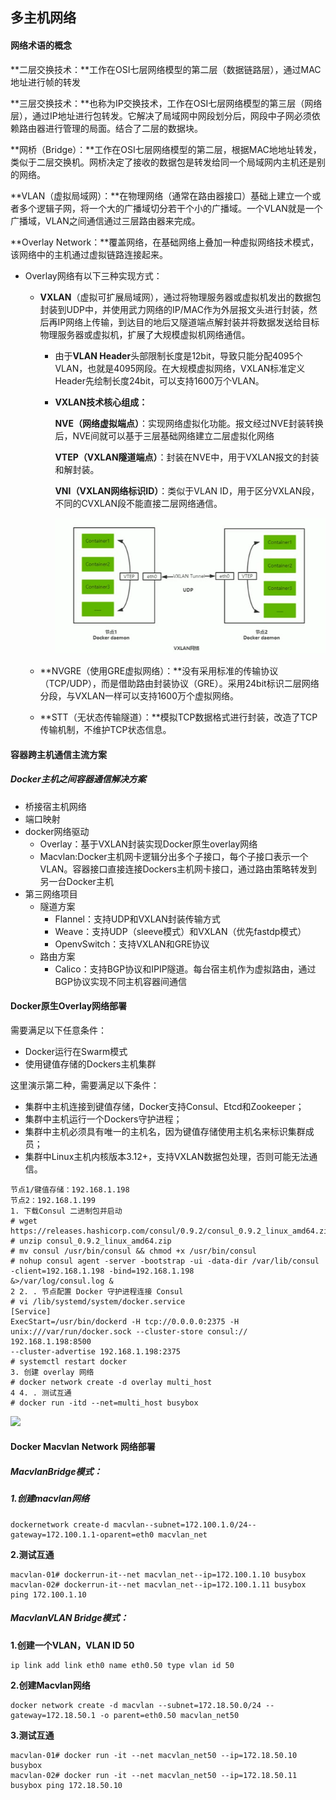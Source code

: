 ## 多主机网络

#### 网络术语的概念

**二层交换技术：**工作在OSI七层网络模型的第二层（数据链路层），通过MAC地址进行帧的转发

**三层交换技术：**也称为IP交换技术，工作在OSI七层网络模型的第三层（网络层），通过IP地址进行包转发。它解决了局域网中网段划分后，网段中子网必须依赖路由器进行管理的局面。结合了二层的数据块。

**网桥（Bridge）：**工作在OSI七层网络模型的第二层，根据MAC地地址转发，类似于二层交换机。网桥决定了接收的数据包是转发给同一个局域网内主机还是别的网络。

**VLAN（虚拟局域网）：**在物理网络（通常在路由器接口）基础上建立一个或者多个逻辑子网，将一个大的广播域切分若干个小的广播域。一个VLAN就是一个广播域，VLAN之间通信通过三层路由器来完成。

**Overlay Network：**覆盖网络，在基础网络上叠加一种虚拟网络技术模式，该网络中的主机通过虚拟链路连接起来。

- Overlay网络有以下三种实现方式：

  - **VXLAN**（虚拟可扩展局域网），通过将物理服务器或虚拟机发出的数据包封装到UDP中，并使用武力网络的IP/MAC作为外层报文头进行封装，然后再IP网络上传输，到达目的地后又隧道端点解封装并将数据发送给目标物理服务器或虚拟机，扩展了大规模虚拟机网络通信。

    - 由于**VLAN Header**头部限制长度是12bit，导致只能分配4095个VLAN，也就是4095网段。在大规模虚拟网络，VXLAN标准定义Header先绘制长度24bit，可以支持1600万个VLAN。

    - **VXLAN技术核心组成：**

      **NVE（网络虚拟端点）**：实现网络虚拟化功能。报文经过NVE封装转换后，NVE间就可以基于三层基础网络建立二层虚拟化网络

      **VTEP（VXLAN隧道端点）**：封装在NVE中，用于VXLAN报文的封装和解封装。

      **VNI（VXLAN网络标识ID）**：类似于VLAN ID，用于区分VXLAN段，不同的CVXLAN段不能直接二层网络通信。

      ![](https://github.com/xiaorui2017/docker/blob/master/img/2018-10-15_151446.png)

  - **NVGRE（使用GRE虚拟网络）：**没有采用标准的传输协议（TCP/UDP），而是借助路由封装协议（GRE）。采用24bit标识二层网络分段，与VXLAN一样可以支持1600万个虚拟网络。

  - **STT（无状态传输隧道）：**模拟TCP数据格式进行封装，改造了TCP传输机制，不维护TCP状态信息。



#### 容器跨主机通信主流方案

##### Docker主机之间容器通信解决方案

- 桥接宿主机网络
- 端口映射
- docker网络驱动
  - Overlay：基于VXLAN封装实现Docker原生overlay网络
  - Macvlan:Docker主机网卡逻辑分出多个子接口，每个子接口表示一个VLAN。容器接口直接连接Dockers主机网卡接口，通过路由策略转发到另一台Docker主机
- 第三网络项目
  - 隧道方案
    - Flannel：支持UDP和VXLAN封装传输方式
    - Weave：支持UDP（sleeve模式）和VXLAN（优先fastdp模式）
    - OpenvSwitch：支持VXLAN和GRE协议
  - 路由方案
    - Calico：支持BGP协议和IPIP隧道。每台宿主机作为虚拟路由，通过BGP协议实现不同主机容器间通信



#### Docker原生Overlay网络部署

需要满足以下任意条件：

- Docker运行在Swarm模式
- 使用键值存储的Dockers主机集群

这里演示第二种，需要满足以下条件：

- 集群中主机连接到键值存储，Docker支持Consul、Etcd和Zookeeper；
- 集群中主机运行一个Dockers守护进程；
- 集群中主机必须具有唯一的主机名，因为键值存储使用主机名来标识集群成员；
- 集群中Linux主机内核版本3.12+，支持VXLAN数据包处理，否则可能无法通信。

```shell
节点1/键值存储：192.168.1.198
节点2：192.168.1.199
1. 下载Consul 二进制包并启动
# wget https://releases.hashicorp.com/consul/0.9.2/consul_0.9.2_linux_amd64.zip
# unzip consul_0.9.2_linux_amd64.zip
# mv consul /usr/bin/consul && chmod +x /usr/bin/consul
# nohup consul agent -server -bootstrap -ui -data-dir /var/lib/consul -client=192.168.1.198 -bind=192.168.1.198
&>/var/log/consul.log &
2 2. . 节点配置 Docker 守护进程连接 Consul
# vi /lib/systemd/system/docker.service
[Service]
ExecStart=/usr/bin/dockerd -H tcp://0.0.0.0:2375 -H unix:///var/run/docker.sock --cluster-store consul:// 192.168.1.198:8500
--cluster-advertise 192.168.1.198:2375
# systemctl restart docker
3. 创建 overlay 网络
# docker network create -d overlay multi_host
4 4. . 测试互通
# docker run -itd --net=multi_host busybox
```

![](https://github.com/xiaorui2017/docker/blob/master/img/2018-10-15_151446.png/2018-10-15_202731.png)

#### Docker Macvlan Network 网络部署

##### **MacvlanBridge模式：**

##### 1.创建macvlan网络

```shell
dockernetwork create-d macvlan--subnet=172.100.1.0/24--gateway=172.100.1.1-oparent=eth0 macvlan_net
```

**2.测试互通**

```shell
macvlan-01# dockerrun-it--net macvlan_net--ip=172.100.1.10 busybox
macvlan-02# dockerrun-it--net macvlan_net--ip=172.100.1.11 busybox ping 172.100.1.10
```

##### MacvlanVLAN Bridge模式：

**1.创建一个VLAN，VLAN ID 50**

```shell
ip link add link eth0 name eth0.50 type vlan id 50
```

**2.创建Macvlan网络**

```shell
docker network create -d macvlan --subnet=172.18.50.0/24 --gateway=172.18.50.1 -o parent=eth0.50 macvlan_net50
```

**3.测试互通**

```shell
macvlan-01# docker run -it --net macvlan_net50 --ip=172.18.50.10 busybox
macvlan-02# docker run -it --net macvlan_net50 --ip=172.18.50.11 busybox ping 172.18.50.10
```



